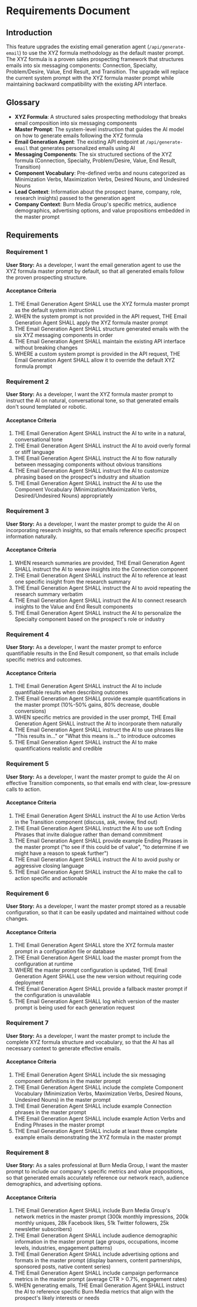 # Requirements Document

## Introduction

This feature upgrades the existing email generation agent (`/api/generate-email`) to use the XYZ formula methodology as the default master prompt. The XYZ formula is a proven sales prospecting framework that structures emails into six messaging components: Connection, Specialty, Problem/Desire, Value, End Result, and Transition. The upgrade will replace the current system prompt with the XYZ formula master prompt while maintaining backward compatibility with the existing API interface.

## Glossary

- **XYZ Formula**: A structured sales prospecting methodology that breaks email composition into six messaging components
- **Master Prompt**: The system-level instruction that guides the AI model on how to generate emails following the XYZ formula
- **Email Generation Agent**: The existing API endpoint at `/api/generate-email` that generates personalized emails using AI
- **Messaging Components**: The six structured sections of the XYZ formula (Connection, Specialty, Problem/Desire, Value, End Result, Transition)
- **Component Vocabulary**: Pre-defined verbs and nouns categorized as Minimization Verbs, Maximization Verbs, Desired Nouns, and Undesired Nouns
- **Lead Context**: Information about the prospect (name, company, role, research insights) passed to the generation agent
- **Company Context**: Burn Media Group's specific metrics, audience demographics, advertising options, and value propositions embedded in the master prompt

## Requirements

### Requirement 1

**User Story:** As a developer, I want the email generation agent to use the XYZ formula master prompt by default, so that all generated emails follow the proven prospecting structure.

#### Acceptance Criteria

1. THE Email Generation Agent SHALL use the XYZ formula master prompt as the default system instruction
2. WHEN the system prompt is not provided in the API request, THE Email Generation Agent SHALL apply the XYZ formula master prompt
3. THE Email Generation Agent SHALL structure generated emails with the six XYZ messaging components in order
4. THE Email Generation Agent SHALL maintain the existing API interface without breaking changes
5. WHERE a custom system prompt is provided in the API request, THE Email Generation Agent SHALL allow it to override the default XYZ formula prompt

### Requirement 2

**User Story:** As a developer, I want the XYZ formula master prompt to instruct the AI on natural, conversational tone, so that generated emails don't sound templated or robotic.

#### Acceptance Criteria

1. THE Email Generation Agent SHALL instruct the AI to write in a natural, conversational tone
2. THE Email Generation Agent SHALL instruct the AI to avoid overly formal or stiff language
3. THE Email Generation Agent SHALL instruct the AI to flow naturally between messaging components without obvious transitions
4. THE Email Generation Agent SHALL instruct the AI to customize phrasing based on the prospect's industry and situation
5. THE Email Generation Agent SHALL instruct the AI to use the Component Vocabulary (Minimization/Maximization Verbs, Desired/Undesired Nouns) appropriately

### Requirement 3

**User Story:** As a developer, I want the master prompt to guide the AI on incorporating research insights, so that emails reference specific prospect information naturally.

#### Acceptance Criteria

1. WHEN research summaries are provided, THE Email Generation Agent SHALL instruct the AI to weave insights into the Connection component
2. THE Email Generation Agent SHALL instruct the AI to reference at least one specific insight from the research summary
3. THE Email Generation Agent SHALL instruct the AI to avoid repeating the research summary verbatim
4. THE Email Generation Agent SHALL instruct the AI to connect research insights to the Value and End Result components
5. THE Email Generation Agent SHALL instruct the AI to personalize the Specialty component based on the prospect's role or industry

### Requirement 4

**User Story:** As a developer, I want the master prompt to enforce quantifiable results in the End Result component, so that emails include specific metrics and outcomes.

#### Acceptance Criteria

1. THE Email Generation Agent SHALL instruct the AI to include quantifiable results when describing outcomes
2. THE Email Generation Agent SHALL provide example quantifications in the master prompt (10%-50% gains, 80% decrease, double conversions)
3. WHEN specific metrics are provided in the user prompt, THE Email Generation Agent SHALL instruct the AI to incorporate them naturally
4. THE Email Generation Agent SHALL instruct the AI to use phrases like "This results in..." or "What this means is..." to introduce outcomes
5. THE Email Generation Agent SHALL instruct the AI to make quantifications realistic and credible

### Requirement 5

**User Story:** As a developer, I want the master prompt to guide the AI on effective Transition components, so that emails end with clear, low-pressure calls to action.

#### Acceptance Criteria

1. THE Email Generation Agent SHALL instruct the AI to use Action Verbs in the Transition component (discuss, ask, review, find out)
2. THE Email Generation Agent SHALL instruct the AI to use soft Ending Phrases that invite dialogue rather than demand commitment
3. THE Email Generation Agent SHALL provide example Ending Phrases in the master prompt ("to see if this could be of value", "to determine if we might have a reason to speak further")
4. THE Email Generation Agent SHALL instruct the AI to avoid pushy or aggressive closing language
5. THE Email Generation Agent SHALL instruct the AI to make the call to action specific and actionable

### Requirement 6

**User Story:** As a developer, I want the master prompt stored as a reusable configuration, so that it can be easily updated and maintained without code changes.

#### Acceptance Criteria

1. THE Email Generation Agent SHALL store the XYZ formula master prompt in a configuration file or database
2. THE Email Generation Agent SHALL load the master prompt from the configuration at runtime
3. WHERE the master prompt configuration is updated, THE Email Generation Agent SHALL use the new version without requiring code deployment
4. THE Email Generation Agent SHALL provide a fallback master prompt if the configuration is unavailable
5. THE Email Generation Agent SHALL log which version of the master prompt is being used for each generation request

### Requirement 7

**User Story:** As a developer, I want the master prompt to include the complete XYZ formula structure and vocabulary, so that the AI has all necessary context to generate effective emails.

#### Acceptance Criteria

1. THE Email Generation Agent SHALL include the six messaging component definitions in the master prompt
2. THE Email Generation Agent SHALL include the complete Component Vocabulary (Minimization Verbs, Maximization Verbs, Desired Nouns, Undesired Nouns) in the master prompt
3. THE Email Generation Agent SHALL include example Connection phrases in the master prompt
4. THE Email Generation Agent SHALL include example Action Verbs and Ending Phrases in the master prompt
5. THE Email Generation Agent SHALL include at least three complete example emails demonstrating the XYZ formula in the master prompt

### Requirement 8

**User Story:** As a sales professional at Burn Media Group, I want the master prompt to include our company's specific metrics and value propositions, so that generated emails accurately reference our network reach, audience demographics, and advertising options.

#### Acceptance Criteria

1. THE Email Generation Agent SHALL include Burn Media Group's network metrics in the master prompt (300k monthly impressions, 200k monthly uniques, 28k Facebook likes, 51k Twitter followers, 25k newsletter subscribers)
2. THE Email Generation Agent SHALL include audience demographic information in the master prompt (age groups, occupations, income levels, industries, engagement patterns)
3. THE Email Generation Agent SHALL include advertising options and formats in the master prompt (display banners, content partnerships, sponsored posts, native content series)
4. THE Email Generation Agent SHALL include campaign performance metrics in the master prompt (average CTR > 0.7%, engagement rates)
5. WHEN generating emails, THE Email Generation Agent SHALL instruct the AI to reference specific Burn Media metrics that align with the prospect's likely interests or needs
